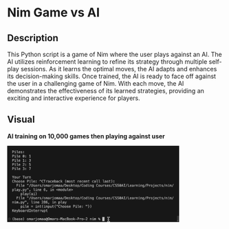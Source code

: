 # Nim Game vs AI

## Description

This Python script is a game of Nim where the user plays against an AI. The AI utilizes reinforcement learning to refine its strategy through multiple self-play sessions. As it learns the optimal moves, the AI adapts and enhances its decision-making skills. Once trained, the AI is ready to face off against the user in a challenging game of Nim. With each move, the AI demonstrates the effectiveness of its learned strategies, providing an exciting and interactive experience for players.

## Visual

**AI training on 10,000 games then playing against user**

<img src='nim_recording.gif' width='400'>